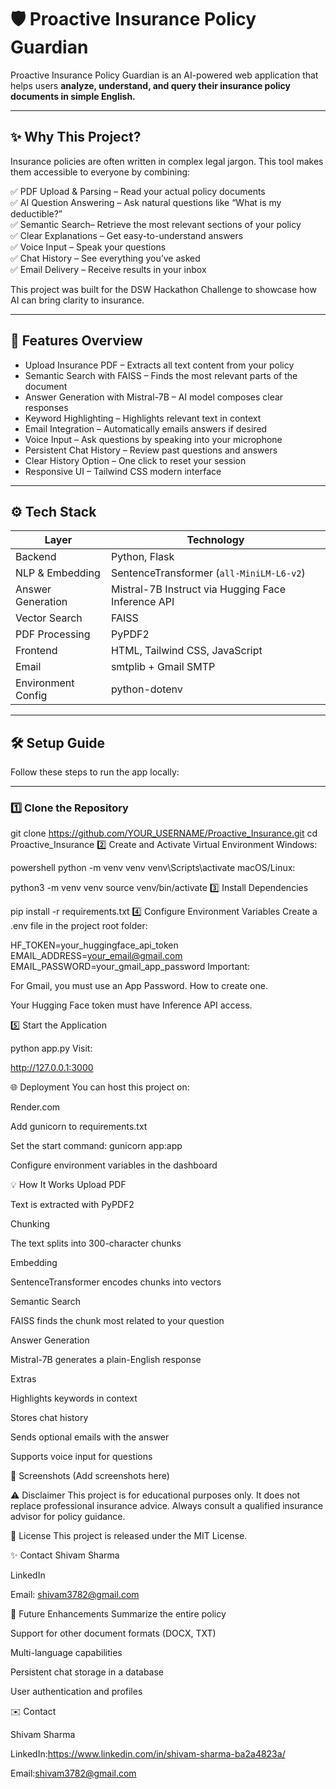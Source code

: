 # 🛡️ Proactive Insurance Policy Guardian

Proactive Insurance Policy Guardian is an AI-powered web application that helps users **analyze, understand, and query their insurance policy documents in simple English.**

---

## ✨ Why This Project?

Insurance policies are often written in complex legal jargon. This tool makes them accessible to everyone by combining:

✅ PDF Upload & Parsing – Read your actual policy documents  
✅ AI Question Answering – Ask natural questions like “What is my deductible?”  
✅ Semantic Search– Retrieve the most relevant sections of your policy  
✅ Clear Explanations – Get easy-to-understand answers  
✅ Voice Input – Speak your questions  
✅ Chat History – See everything you’ve asked  
✅ Email Delivery – Receive results in your inbox

This project was built for the DSW Hackathon Challenge to showcase how AI can bring clarity to insurance.

---

## 🚀 Features Overview

- Upload Insurance PDF – Extracts all text content from your policy
- Semantic Search with FAISS – Finds the most relevant parts of the document
- Answer Generation with Mistral-7B – AI model composes clear responses
- Keyword Highlighting – Highlights relevant text in context
- Email Integration – Automatically emails answers if desired
- Voice Input – Ask questions by speaking into your microphone
- Persistent Chat History – Review past questions and answers
- Clear History Option – One click to reset your session
- Responsive UI – Tailwind CSS modern interface

---

## ⚙️ Tech Stack

| Layer              | Technology                                           |
|--------------------|------------------------------------------------------|
| Backend            | Python, Flask                                        |
| NLP & Embedding    | SentenceTransformer (`all-MiniLM-L6-v2`)             |
| Answer Generation  | Mistral-7B Instruct via Hugging Face Inference API   |
| Vector Search      | FAISS                                                |
| PDF Processing     | PyPDF2                                               |
| Frontend           | HTML, Tailwind CSS, JavaScript                       |
| Email              | smtplib + Gmail SMTP                                 |
| Environment Config | python-dotenv                                        |

---
## 🛠️ Setup Guide

Follow these steps to run the app locally:

---

### 1️⃣ Clone the Repository

git clone https://github.com/YOUR_USERNAME/Proactive_Insurance.git
cd Proactive_Insurance
2️⃣ Create and Activate Virtual Environment
Windows:

powershell
python -m venv venv
venv\Scripts\activate
macOS/Linux:


python3 -m venv venv
source venv/bin/activate
3️⃣ Install Dependencies

pip install -r requirements.txt
4️⃣ Configure Environment Variables
Create a .env file in the project root folder:


HF_TOKEN=your_huggingface_api_token
EMAIL_ADDRESS=your_email@gmail.com
EMAIL_PASSWORD=your_gmail_app_password
Important:

For Gmail, you must use an App Password. How to create one.

Your Hugging Face token must have Inference API access.

5️⃣ Start the Application

python app.py
Visit:

http://127.0.0.1:3000

🌐 Deployment
You can host this project on:

Render.com

Add gunicorn to requirements.txt

Set the start command: gunicorn app:app

Configure environment variables in the dashboard


💡 How It Works
Upload PDF

Text is extracted with PyPDF2

Chunking

The text splits into 300-character chunks

Embedding

SentenceTransformer encodes chunks into vectors

Semantic Search

FAISS finds the chunk most related to your question

Answer Generation

Mistral-7B generates a plain-English response

Extras

Highlights keywords in context

Stores chat history

Sends optional emails with the answer

Supports voice input for questions

📸 Screenshots
(Add screenshots here)

⚠️ Disclaimer
This project is for educational purposes only. It does not replace professional insurance advice. Always consult a qualified insurance advisor for policy guidance.

📄 License
This project is released under the MIT License.

✨ Contact
Shivam Sharma

LinkedIn

Email: shivam3782@gmail.com

🌟 Future Enhancements
Summarize the entire policy

Support for other document formats (DOCX, TXT)

Multi-language capabilities

Persistent chat storage in a database

User authentication and profiles


✉️ Contact

Shivam Sharma

LinkedIn:https://www.linkedin.com/in/shivam-sharma-ba2a4823a/ 

Email:shivam3782@gmail.com
